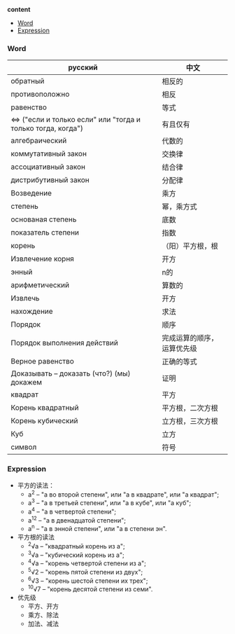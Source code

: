 **content**

- [Word](#word)
- [Expression](#expression)

### Word

| русский                                                      | 中文            |
|--------------------------------------------------------------|---------------|
| обратный                                                     | 相反的           |
| противоположно                                               | 相反            |
| равенство                                                    | 等式            |
| ⇔ \("если и только если" или "тогда и только тогда, когда"\) | 有且仅有          |
| алгебраический                                               | 代数的           |
| коммутативный закон                                          | 交换律           |
| ассоциативный закон                                          | 结合律           |
| дистрибутивный закон                                         | 分配律           |
| Возведение                                                   | 乘方            |
| степень                                                      | 幂，乘方式         |
| основаная степень                                            | 底数            |
| показатель степени                                           | 指数            |
| корень                                                       | （阳）平方根，根        |
| Извлечение корня                                             | 开方            |
| энный                                                        | n的            |
| арифметический                                               | 算数的           |
| Извлечь                                                      | 开方            |
| нахождение                                                   | 求法            |
| Порядок                                                      | 顺序            |
| Порядок выполнения действий                                  | 完成运算的顺序，运算优先级 |
| Верное равенство                                             | 正确的等式         |
| Доказывать – доказать \(что?\) \(мы\) докажем                | 证明            |
| квадрат                                                      | 平方            |
| Корень квадратный                                            | 平方根，二次方根      |
| Корень кубический                                            | 立方根，三次方根      |
| Куб                                                          | 立方            |
| символ                                                       | 符号            |

### Expression
- 平方的读法：
  - а<sup>2</sup> – "а во второй степени", или "а в квадрате", или "а квадрат"; 
  - а<sup>3</sup> – "а в третьей степени", или "а в кубе", или "а куб"; 
  - а<sup>4</sup> – "а в четвертой степени"; 
  - а<sup>12</sup> – "а в двенадцатой степени"; 
  - а<sup>n</sup> – "а в энной степени", или "а в степени эн".
- 平方根的读法
  - <sup>2</sup>√a – "квадратный корень из a"; 
  - <sup>3</sup>√a – "кубический корень из а"; 
  - <sup>4</sup>√a – "корень четвертой степени из а"; 
  - <sup>5</sup>√2 – "корень пятой степени из двух"; 
  - <sup>6</sup>√3 – "корень шестой степени их трех"; 
  - <sup>10</sup>√7 – "корень десятой степени из семи".
- 优先级
  - 平方、开方
  - 乘方、除法
  - 加法、减法